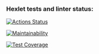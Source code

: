 ### Hexlet tests and linter status:
[![Actions Status](https://github.com/Eredar212/java-project-99/actions/workflows/hexlet-check.yml/badge.svg)](https://github.com/Eredar212/java-project-99/actions)

[![Maintainability](https://api.codeclimate.com/v1/badges/b64023d04ea7ddcbbd67/maintainability)](https://codeclimate.com/github/Eredar212/java-project-99/maintainability)

[![Test Coverage](https://api.codeclimate.com/v1/badges/b64023d04ea7ddcbbd67/test_coverage)](https://codeclimate.com/github/Eredar212/java-project-99/test_coverage)
